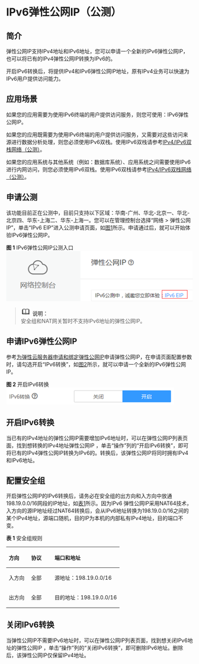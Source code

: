 # IPv6弹性公网IP（公测）<a name="eip_0001"></a>

## 简介<a name="section298043619513"></a>

弹性公网IP支持IPv4地址和IPv6地址，您可以申请一个全新的IPv6弹性公网IP，也可以将已有的IPv4弹性公网IP转换为IPv6的。

开启IPv6转换后，将提供IPv4和IPv6弹性公网IP地址，原有IPv4业务可以快速为IPv6用户提供访问能力。

## 应用场景<a name="section6903103318162"></a>

如果您的应用需要为使用IPv6终端的用户提供访问服务，则您可使用：IPv6弹性公网IP。

如果您的应用既需要为使用IPv6终端的用户提供访问服务，又需要对这些访问来源进行数据分析处理，则您必须使用IPv6双栈。使用IPv6双栈请参考[IPv4/IPv6双栈网络（公测）](IPv4-IPv6双栈网络（公测）.md)。

如果您的应用系统与其他系统（例如：数据库系统）、应用系统之间需要使用IPv6进行内网访问，则您必须使用IPv6双栈。使用IPv6双栈请参考[IPv4/IPv6双栈网络（公测）](IPv4-IPv6双栈网络（公测）.md)。

## 申请公测<a name="section20598951193320"></a>

该功能目前正在公测中，目前只支持以下区域：华南-广州、华北-北京一、华北-北京四、华东-上海二、华东-上海一。您可以在管理控制台选择“网络 \> 弹性公网IP”，单击“IPv6 EIP”进入公测申请页面，如[图1](#fig188409356203)所示。申请通过后，就可以开始体验IPv6弹性公网IP。

**图 1**  IPv6弹性公网IP公测入口<a name="fig188409356203"></a>  
![](figures/IPv6弹性公网IP公测入口.png "IPv6弹性公网IP公测入口")

>![](public_sys-resources/icon-note.gif) **说明：**   
>安全组和NAT网关暂时不支持IPv6地址的弹性公网IP。  

## 申请IPv6弹性公网IP<a name="section011625114590"></a>

参考[为弹性云服务器申请和绑定弹性公网IP](为弹性云服务器申请和绑定弹性公网IP.md)申请弹性公网IP，在申请页面配置参数时，请勾选开启“IPv6转换”，如[图2](#fig19943166121120)所示，就可以申请一个全新的IPv6弹性公网IP。

**图 2**  开启IPv6转换<a name="fig19943166121120"></a>  
![](figures/开启IPv6转换.png "开启IPv6转换")

## 开启IPv6转换<a name="section1951010207215"></a>

当已有的IPv4地址的弹性公网IP需要增加IPv6地址时，可以在弹性公网IP列表页面，找到想转换的IPv4地址弹性公网IP ，单击“操作”列的“开启IPv6转换”，即可将已有的IPv4弹性公网IP转换为IPv6的。转换后，该弹性公网IP将同时拥有IPv4和IPv6地址。

## 配置安全组<a name="section183541933911"></a>

开启弹性公网IP的IPv6转换后，请务必在安全组的出方向和入方向中放通198.19.0.0/16网段的IP地址，如[表1](#table854766319358)所示。因为IPv6 弹性公网IP采用NAT64技术，入方向的源IP地址经过NAT64转换后，会从IPv6地址转换为198.19.0.0/16之间的某个IPv4地址，源端口随机，目的IP为本机的内部私有IPv4地址，目的端口不变。

**表 1**  安全组规则

<a name="table854766319358"></a>
<table><thead align="left"><tr id="row2051403019358"><th class="cellrowborder" valign="top" width="19.681968196819682%" id="mcps1.2.4.1.1"><p id="p5102371419358"><a name="p5102371419358"></a><a name="p5102371419358"></a>方向</p>
</th>
<th class="cellrowborder" valign="top" width="20.782078207820785%" id="mcps1.2.4.1.2"><p id="p3928016319358"><a name="p3928016319358"></a><a name="p3928016319358"></a>协议</p>
</th>
<th class="cellrowborder" valign="top" width="59.53595359535954%" id="mcps1.2.4.1.3"><p id="p2415644494621"><a name="p2415644494621"></a><a name="p2415644494621"></a>端口和地址</p>
</th>
</tr>
</thead>
<tbody><tr id="row3779122419358"><td class="cellrowborder" valign="top" width="19.681968196819682%" headers="mcps1.2.4.1.1 "><p id="p4119033619358"><a name="p4119033619358"></a><a name="p4119033619358"></a>入方向</p>
</td>
<td class="cellrowborder" valign="top" width="20.782078207820785%" headers="mcps1.2.4.1.2 "><p id="p4808290419358"><a name="p4808290419358"></a><a name="p4808290419358"></a>全部</p>
</td>
<td class="cellrowborder" valign="top" width="59.53595359535954%" headers="mcps1.2.4.1.3 "><p id="p4640703694621"><a name="p4640703694621"></a><a name="p4640703694621"></a>源地址：198.19.0.0/16</p>
</td>
</tr>
<tr id="row22818581398"><td class="cellrowborder" valign="top" width="19.681968196819682%" headers="mcps1.2.4.1.1 "><p id="p6301958495"><a name="p6301958495"></a><a name="p6301958495"></a>出方向</p>
</td>
<td class="cellrowborder" valign="top" width="20.782078207820785%" headers="mcps1.2.4.1.2 "><p id="p730158994"><a name="p730158994"></a><a name="p730158994"></a>全部</p>
</td>
<td class="cellrowborder" valign="top" width="59.53595359535954%" headers="mcps1.2.4.1.3 "><p id="p7825131612103"><a name="p7825131612103"></a><a name="p7825131612103"></a>目的地址：198.19.0.0/16</p>
</td>
</tr>
</tbody>
</table>

## 关闭IPv6转换<a name="section86833287319"></a>

当弹性公网IP不需要IPv6地址时，可以在弹性公网IP列表页面，找到想关闭IPv6地址的弹性公网IP ，单击“操作”列的“关闭IPv6转换”，即可删除IPv6地址。删除后，该弹性公网IP仅保留IPv4地址。


